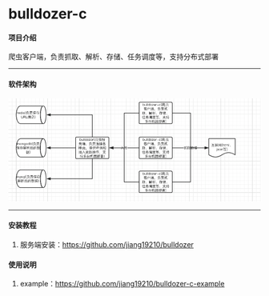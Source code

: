 # bulldozer-c

#### 项目介绍
爬虫客户端，负责抓取、解析、存储、任务调度等，支持分布式部署
****
#### 软件架构
![avatar](https://github.com/jiang19210/data/blob/master/bulldozer.png?raw=true)
****
#### 安装教程
1. 服务端安装：https://github.com/jiang19210/bulldozer

#### 使用说明
1. example：https://github.com/jiang19210/bulldozer-c-example